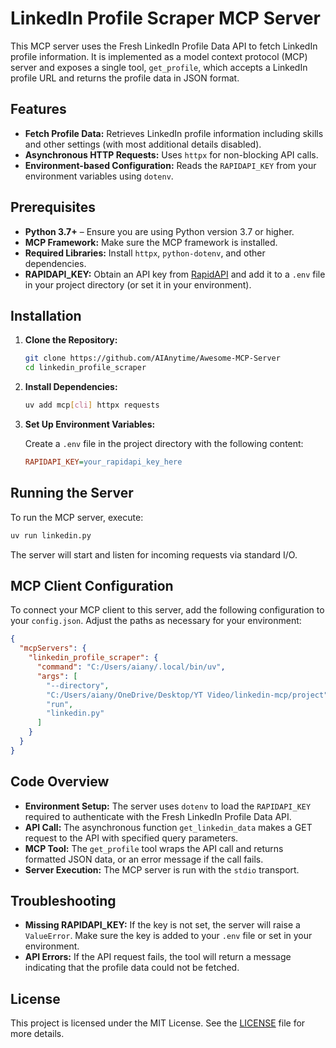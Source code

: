 # LinkedIn Profile Scraper MCP Server

This MCP server uses the Fresh LinkedIn Profile Data API to fetch LinkedIn profile information. It is implemented as a model context protocol (MCP) server and exposes a single tool, `get_profile`, which accepts a LinkedIn profile URL and returns the profile data in JSON format.

## Features

- **Fetch Profile Data:** Retrieves LinkedIn profile information including skills and other settings (with most additional details disabled).
- **Asynchronous HTTP Requests:** Uses `httpx` for non-blocking API calls.
- **Environment-based Configuration:** Reads the `RAPIDAPI_KEY` from your environment variables using `dotenv`.

## Prerequisites

- **Python 3.7+** – Ensure you are using Python version 3.7 or higher.
- **MCP Framework:** Make sure the MCP framework is installed.
- **Required Libraries:** Install `httpx`, `python-dotenv`, and other dependencies.
- **RAPIDAPI_KEY:** Obtain an API key from [RapidAPI](https://rapidapi.com/) and add it to a `.env` file in your project directory (or set it in your environment).

## Installation

1. **Clone the Repository:**

   ```bash
   git clone https://github.com/AIAnytime/Awesome-MCP-Server
   cd linkedin_profile_scraper
   ```

2. **Install Dependencies:**

   ```bash
   uv add mcp[cli] httpx requests
   ```


3. **Set Up Environment Variables:**

   Create a `.env` file in the project directory with the following content:

   ```ini
   RAPIDAPI_KEY=your_rapidapi_key_here
   ```

## Running the Server

To run the MCP server, execute:

```bash
uv run linkedin.py
```

The server will start and listen for incoming requests via standard I/O.

## MCP Client Configuration

To connect your MCP client to this server, add the following configuration to your `config.json`. Adjust the paths as necessary for your environment:

```json
{
  "mcpServers": {
    "linkedin_profile_scraper": {
      "command": "C:/Users/aiany/.local/bin/uv",
      "args": [
        "--directory",
        "C:/Users/aiany/OneDrive/Desktop/YT Video/linkedin-mcp/project",
        "run",
        "linkedin.py"
      ]
    }
  }
}
```

## Code Overview

- **Environment Setup:** The server uses `dotenv` to load the `RAPIDAPI_KEY` required to authenticate with the Fresh LinkedIn Profile Data API.
- **API Call:** The asynchronous function `get_linkedin_data` makes a GET request to the API with specified query parameters.
- **MCP Tool:** The `get_profile` tool wraps the API call and returns formatted JSON data, or an error message if the call fails.
- **Server Execution:** The MCP server is run with the `stdio` transport.

## Troubleshooting

- **Missing RAPIDAPI_KEY:** If the key is not set, the server will raise a `ValueError`. Make sure the key is added to your `.env` file or set in your environment.
- **API Errors:** If the API request fails, the tool will return a message indicating that the profile data could not be fetched.

## License

This project is licensed under the MIT License. See the [LICENSE](LICENSE) file for more details.
